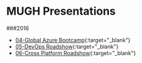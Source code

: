# MUGH Presentations

###2016

* [04-Global Azure Bootcamp](https://www.dropbox.com/sh/eifg6rddqm1s3ot/AAB59vaUa1jeV-vKlAvBkxNaa?dl=0){:target="_blank"}
* [05-DevOps Roadshow](https://www.dropbox.com/sh/og6sgrg975atrp2/AABCxMnUOG8f_D23w63prQh4a?dl=0){:target="_blank"}
* [06-Cross Platform Roadshow](https://www.dropbox.com/sh/473641agwninnqq/AAAOjE3j09fvhs5VGxIRIzEsa?dl=0){:target="_blank"}
